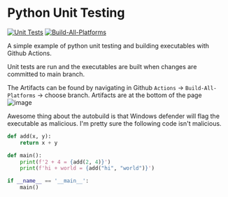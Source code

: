 ﻿# Python Unit Testing

[![Unit Tests](https://github.com/chirbard/python-unit-testing/actions/workflows/Unit-Tests.yml/badge.svg)](https://github.com/chirbard/python-unit-testing/actions/workflows/Unit-Tests.yml)
[![Build-All-Platforms](https://github.com/chirbard/python-unit-testing/actions/workflows/Build-All-Platforms.yml/badge.svg)](https://github.com/chirbard/python-unit-testing/actions/workflows/Build-All-Platforms.yml)

A simple example of python unit testing and building executables with Github Actions.

Unit tests are run and the executables are built when changes are committed to main branch.

The Artifacts can be found by navigating in Github `Actions` -> `Build-All-Platforms` -> choose branch.
Artifacts are at the bottom of the page
![image](https://github.com/chirbard/python-unit-testing-and-autobuild/assets/73120520/3825d189-235f-474d-9d26-b7ffe317e7e8)


Awesome thing about the autobuild is that Windows defender will flag the executable as malicious.
I'm pretty sure the following code isn't malicious.
```python
def add(x, y):
    return x + y

def main():
    print(f'2 + 4 = {add(2, 4)}')
    print(f'hi + world = {add("hi", "world")}')

if __name__ == '__main__':
    main()
```
